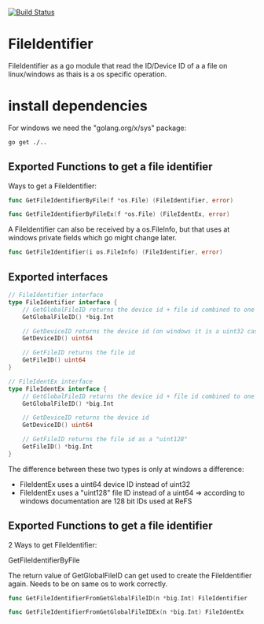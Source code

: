 [![Build Status](https://travis-ci.org/anton98i/fileIdentifier.svg?branch=master)](https://travis-ci.org/anton98i/fileIdentifier)
# FileIdentifier
FileIdentifier as a go module that read the ID/Device ID of a a file on linux/windows as thais is a os specific operation.

# install dependencies
For windows we need the "golang.org/x/sys" package:
``` bash
go get ./..
```

## Exported Functions to get a file identifier
Ways to get a FileIdentifier:

``` go
func GetFileIdentifierByFile(f *os.File) (FileIdentifier, error)
```
``` go
func GetFileIdentifierByFileEx(f *os.File) (FileIdentEx, error)
```


A FileIdentifier can also be received by a os.FileInfo, but that uses at windows private fields which go might change later.
``` go
func GetFileIdentifier(i os.FileInfo) (FileIdentifier, error)
```


## Exported interfaces
``` go
// FileIdentifier interface
type FileIdentifier interface {
	// GetGlobalFileID returns the device id + file id combined to one id (a "uint128")
	GetGlobalFileID() *big.Int

	// GetDeviceID returns the device id (on windows it is a uint32 casted as uint64)
	GetDeviceID() uint64

	// GetFileID returns the file id
	GetFileID() uint64
}

// FileIdentEx interface
type FileIdentEx interface {
	// GetGlobalFileID returns the device id + file id combined to one id (a "uint192")
	GetGlobalFileID() *big.Int

	// GetDeviceID returns the device id
	GetDeviceID() uint64

	// GetFileID returns the file id as a "uint128"
	GetFileID() *big.Int
}
```

The difference between these two types is only at windows a difference:
*  FileIdentEx uses a uint64 device ID instead of uint32
*  FileIdentEx uses a "uint128" file ID instead of a uint64 => according to windows documentation are 128 bit IDs used at ReFS

## Exported Functions to get a file identifier
2 Ways to get FileIdentifier:


GetFileIdentifierByFile

The return value of GetGlobalFileID can get used to create the FileIdentifier again. Needs to be on same os to work correctly.
``` go
func GetFileIdentifierFromGetGlobalFileID(n *big.Int) FileIdentifier
```
``` go
func GetFileIdentifierFromGetGlobalFileIDEx(n *big.Int) FileIdentEx
```
